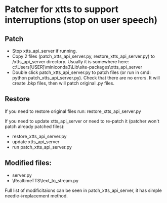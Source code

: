 # Patcher for xtts to support interruptions (stop on user speech)

## Patch
- Stop xtts_api_server if running.
- Copy 2 files (patch_xtts_api_server.py, restore_xtts_api_server.py) to /xtts_api_server directory. Usually it is somewhere here:
c:\Users\[USER]\miniconda3\Lib\site-packages\xtts_api_server
- Double click patch_xtts_api_server.py to patch files (or run in cmd: python patch_xtts_api_server.py). Check that there are no errors. It will create .bkp files, then will patch original .py files.

## Restore
If you need to restore original files run:
restore_xtts_api_server.py

If you need to update xtts_api_server or need to re-patch it (patcher won't patch already patched files):
- restore_xtts_api_server.py
- update xtts_api_server
- run patch_xtts_api_server.py


## Modified files:
- server.py
- \RealtimeTTS\text_to_stream.py

Full list of modificitaions can be seen in patch_xtts_api_server, it has simple needle->replacement method.
